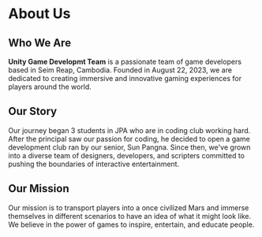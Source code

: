 
# About Us

## Who We Are
**Unity Game Developmt Team** is a passionate team of game developers based in Seim Reap, Cambodia. Founded in August 22, 2023, we are dedicated to creating immersive and innovative gaming experiences for players around the world.

## Our Story
Our journey began 3 students in JPA who are in coding club working hard. After the principal saw our passion for coding, he decided to open a game development club ran by our senior, Sun Pangna. Since then, we've grown into a diverse team of designers, developers, and scripters committed to pushing the boundaries of interactive entertainment.

## Our Mission
Our mission is to transport players into a once civilized Mars and immerse themselves in different scenarios to have an idea of what it might look like. We believe in the power of games to inspire, entertain, and educate people.
